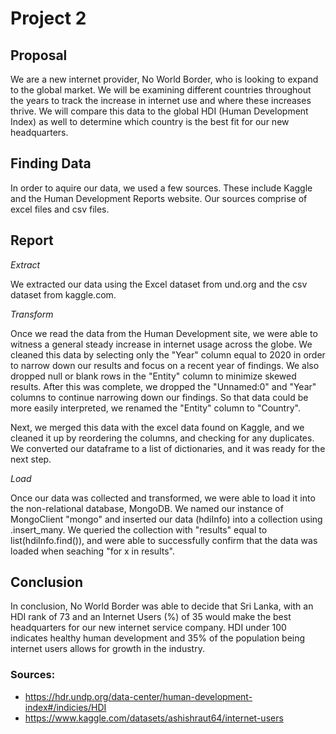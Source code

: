 # Project 2

## Proposal

We are a new internet provider, No World Border, who is looking to expand to the global market. We will be examining different countries throughout the years to track the increase in internet use and where these increases thrive. We will compare this data to the global HDI (Human Development Index) as well to determine which country is the best fit for our new headquarters.


## Finding Data

In order to aquire our data, we used a few sources. These include Kaggle and the Human Development Reports website. Our sources comprise of excel files and csv files. 


## Report

*Extract*

We extracted our data using the Excel dataset from und.org and the csv dataset from kaggle.com. 

*Transform*

Once we read the data from the Human Development site, we were able to witness a general steady increase in internet usage across the globe. We cleaned this data by selecting only the "Year" column equal to 2020 in order to narrow down our results and focus on a recent year of findings. We also dropped null or blank rows in the "Entity" column to minimize skewed results. After this was complete, we dropped the "Unnamed:0" and "Year" columns to continue narrowing down our findings. So that data could be more easily interpreted, we renamed the "Entity" column to "Country".  

Next, we merged this data with the excel data found on Kaggle, and we cleaned it up by reordering the columns, and checking for any duplicates. We converted our dataframe to a list of dictionaries, and it was ready for the next step.

*Load*

Once our data was collected and transformed, we were able to load it into the non-relational database, MongoDB. We named our instance of MongoClient "mongo" and inserted our data (hdiInfo) into a collection using .insert_many. We queried the collection with "results" equal to list(hdiInfo.find()), and were able to successfully confirm that the data was loaded when seaching "for x in results".

## Conclusion

In conclusion, No World Border was able to decide that Sri Lanka,  with an HDI rank of 73 and an Internet Users (%) of 35 would make the best headquarters for our new internet service company. HDI under 100 indicates healthy human development and 35% of the population being internet users allows for growth in the industry.


### Sources:
* https://hdr.undp.org/data-center/human-development-index#/indicies/HDI
* https://www.kaggle.com/datasets/ashishraut64/internet-users




